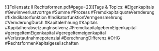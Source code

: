 
![[Foliensatz II Rechtsformen.pdf#page=23]]Tags & Topics:
   #Eigenkapitals
   #Gewinnverlustvortrge
   #Summe
   #Prozess
   #FremdkapitalquoteVernderung
   #fixIndikatorfunktion
   #IndikatorfunktionVermgensmehrung
   #VernderungDurch
   #Kapitalerhhung
   #Kapitals
   #KapitalherabsetzungInsolvenz
   #FremdkapitalgebernEigenkapital
   #geregeltemEigenkapital
   #geregeltemeigenkapital
   #Verlustaufnahmepotenzial
   #BerechnungDifferenz
   #OHG
   #RechtsformenKapitalgesellschaften